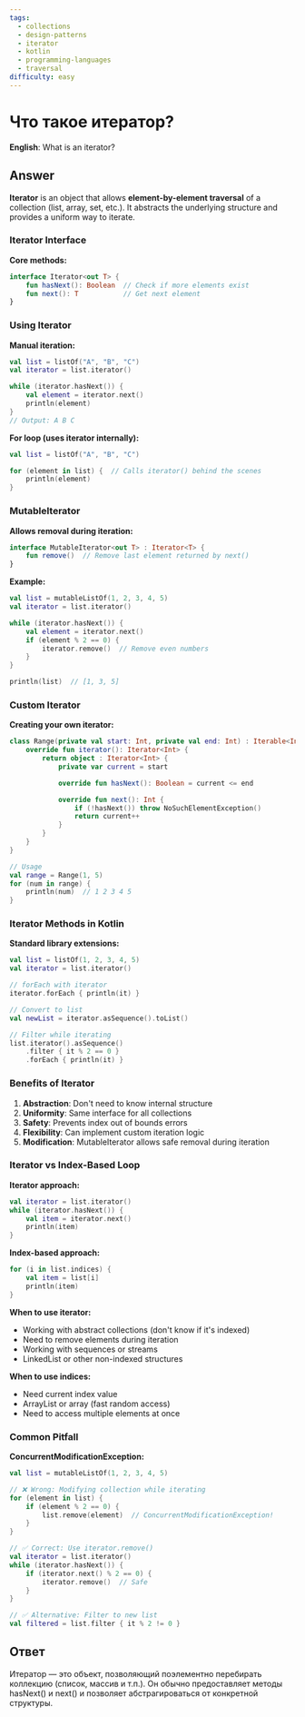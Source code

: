 ```yaml
---
tags:
  - collections
  - design-patterns
  - iterator
  - kotlin
  - programming-languages
  - traversal
difficulty: easy
---
```


# Что такое итератор?

**English**: What is an iterator?

## Answer

**Iterator** is an object that allows **element-by-element traversal** of a collection (list, array, set, etc.). It abstracts the underlying structure and provides a uniform way to iterate.

### Iterator Interface

**Core methods:**
```kotlin
interface Iterator<out T> {
    fun hasNext(): Boolean  // Check if more elements exist
    fun next(): T           // Get next element
}
```

### Using Iterator

**Manual iteration:**
```kotlin
val list = listOf("A", "B", "C")
val iterator = list.iterator()

while (iterator.hasNext()) {
    val element = iterator.next()
    println(element)
}
// Output: A B C
```

**For loop (uses iterator internally):**
```kotlin
val list = listOf("A", "B", "C")

for (element in list) {  // Calls iterator() behind the scenes
    println(element)
}
```

### MutableIterator

**Allows removal during iteration:**
```kotlin
interface MutableIterator<out T> : Iterator<T> {
    fun remove()  // Remove last element returned by next()
}
```

**Example:**
```kotlin
val list = mutableListOf(1, 2, 3, 4, 5)
val iterator = list.iterator()

while (iterator.hasNext()) {
    val element = iterator.next()
    if (element % 2 == 0) {
        iterator.remove()  // Remove even numbers
    }
}

println(list)  // [1, 3, 5]
```

### Custom Iterator

**Creating your own iterator:**
```kotlin
class Range(private val start: Int, private val end: Int) : Iterable<Int> {
    override fun iterator(): Iterator<Int> {
        return object : Iterator<Int> {
            private var current = start

            override fun hasNext(): Boolean = current <= end

            override fun next(): Int {
                if (!hasNext()) throw NoSuchElementException()
                return current++
            }
        }
    }
}

// Usage
val range = Range(1, 5)
for (num in range) {
    println(num)  // 1 2 3 4 5
}
```

### Iterator Methods in Kotlin

**Standard library extensions:**
```kotlin
val list = listOf(1, 2, 3, 4, 5)
val iterator = list.iterator()

// forEach with iterator
iterator.forEach { println(it) }

// Convert to list
val newList = iterator.asSequence().toList()

// Filter while iterating
list.iterator().asSequence()
    .filter { it % 2 == 0 }
    .forEach { println(it) }
```

### Benefits of Iterator

1. **Abstraction**: Don't need to know internal structure
2. **Uniformity**: Same interface for all collections
3. **Safety**: Prevents index out of bounds errors
4. **Flexibility**: Can implement custom iteration logic
5. **Modification**: MutableIterator allows safe removal during iteration

### Iterator vs Index-Based Loop

**Iterator approach:**
```kotlin
val iterator = list.iterator()
while (iterator.hasNext()) {
    val item = iterator.next()
    println(item)
}
```

**Index-based approach:**
```kotlin
for (i in list.indices) {
    val item = list[i]
    println(item)
}
```

**When to use iterator:**
- Working with abstract collections (don't know if it's indexed)
- Need to remove elements during iteration
- Working with sequences or streams
- LinkedList or other non-indexed structures

**When to use indices:**
- Need current index value
- ArrayList or array (fast random access)
- Need to access multiple elements at once

### Common Pitfall

**ConcurrentModificationException:**
```kotlin
val list = mutableListOf(1, 2, 3, 4, 5)

// ❌ Wrong: Modifying collection while iterating
for (element in list) {
    if (element % 2 == 0) {
        list.remove(element)  // ConcurrentModificationException!
    }
}

// ✅ Correct: Use iterator.remove()
val iterator = list.iterator()
while (iterator.hasNext()) {
    if (iterator.next() % 2 == 0) {
        iterator.remove()  // Safe
    }
}

// ✅ Alternative: Filter to new list
val filtered = list.filter { it % 2 != 0 }
```

## Ответ

Итератор — это объект, позволяющий поэлементно перебирать коллекцию (список, массив и т.п.). Он обычно предоставляет методы hasNext() и next() и позволяет абстрагироваться от конкретной структуры.

